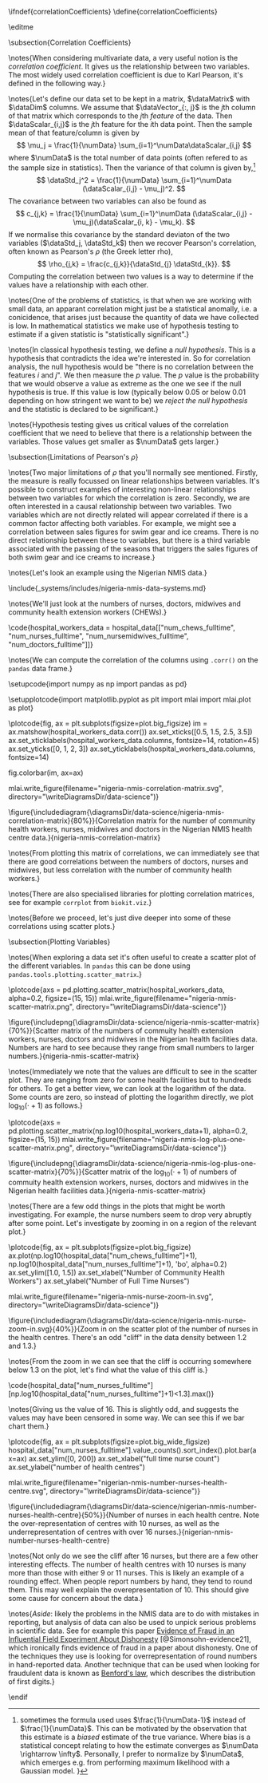 \ifndef{correlationCoefficients}
\define{correlationCoefficients}

\editme

\subsection{Correlation Coefficients}

\notes{When considering multivariate data, a very useful notion is the *correlation coefficient*. It gives us the relationship between two variables. The most widely used correlation coefficient is due to Karl Pearson, it's defined in the following way.}

\notes{Let's define our data set to be kept in a matrix, $\dataMatrix$ with $\dataDim$ columns. We assume that $\dataVector_{:, j}$ is the $j$th column of that matrix which corresponds to the $j$th *feature* of the data. Then $\dataScalar_{i,j}$ is the $j$th feature for the $i$th data point. Then the sample mean of that feature/column is given by
$$
\mu_j = \frac{1}{\numData} \sum_{i=1}^\numData\dataScalar_{i,j}
$$
where $\numData$ is the total number of data points (often refered to as the sample size in statistics). Then the variance of that column is given by,[^variance-footnote]
$$
\dataStd_j^2 = \frac{1}{\numData} \sum_{i=1}^\numData (\dataScalar_{i,j} - \mu_j)^2.
$$
The covariance between two variables can also be found as
$$
c_{j,k} = \frac{1}{\numData} \sum_{i=1}^\numData (\dataScalar_{i,j} - \mu_j)(\dataScalar_{i, k} - \mu_k).
$$
If we normalise this covariance by the standard deviaton of the two variables ($\dataStd_j, \dataStd_k$) then we recover Pearson's correlation, often known as Pearson's $\rho$ (the Greek letter rho),
$$
\rho_{j,k} = \frac{c_{j,k}}{\dataStd_{j} \dataStd_{k}}.
$$
Computing the correlation between two values is a way to determine if the values have a relationship with each other.

[^variance-footnote]: sometimes the formula used uses $\frac{1}{\numData-1}$ instead of $\frac{1}{\numData}$. This can be motivated by the observation that this estimate is a *biased* estimate of the true variance. Where bias is a statistical concept relating to how the estimate converges as $\numData \rightarrow \infty$. Personally, I prefer to normalize by $\numData$, which emerges e.g. from performing maximum likelihood with a Gaussian model. }

\notes{One of the problems of statistics, is that when we are working with small data, an apparant correlation might just be a statistical anomally, i.e. a conicidence, that arises just because the quantity of data we have collected is low. In mathematical statistics we make use of hypothesis testing to estimate if a given statistic is "statistically significant".}

\notes{In classical hypothesis testing, we define a *null hypothesis*. This is a hypothesis that contradicts the idea we're interested in. So for correlation analysis, the null hypothesis would be "there is no correlation between the features $i$ and $j$". We then measure the $p$ value. The $p$ value is the probability that we would observe a value as extreme as the one we see if the null hypothesis is true. If this value is low (typically below 0.05 or below 0.01 depending on how stringent we want to be) we *reject the null hypothesis* and the statistic is declared to be significant.}

\notes{Hypothesis testing gives us critical values of the correlation coefficient that we need to believe that there is a relationship between the variables. Those values get smaller as $\numData$ gets larger.}

\subsection{Limitations of Pearson's $\rho$}

\notes{Two major limitations of $\rho$ that you'll normally see mentioned. Firstly, the measure is really focussed on linear relationships between variables. It's possible to construct examples of interesting non-linear relationships between two variables for which the correlation is zero. Secondly, we are often interested in a causal relationship between two variables. Two variables which are not directly related will appear correlated if there is a common factor affecting both variables. For example, we might see a correlation between sales figures for swim gear and ice creams. There is no direct relationship between these to variables, but there is a third variable associated with the passing of the seasons that triggers the sales figures of both swim gear and ice creams to increase.}

\notes{Let's look an example using the Nigerian NMIS data.}

\include{_systems/includes/nigeria-nmis-data-systems.md}

\notes{We'll just look at the numbers of nurses, doctors, midwives and community health extension workers (CHEWs).}

\code{hospital_workers_data = hospital_data[["num_chews_fulltime", "num_nurses_fulltime", "num_nursemidwives_fulltime", "num_doctors_fulltime"]]} 

\notes{We can compute the correlation of the columns using `.corr()` on the `pandas` data frame.}

\setupcode{import numpy as np
import pandas as pd}

\setupplotcode{import matplotlib.pyplot as plt
import mlai
import mlai.plot as plot}

\plotcode{fig, ax = plt.subplots(figsize=plot.big_figsize)
im = ax.matshow(hospital_workers_data.corr())
ax.set_xticks([0.5, 1.5, 2.5, 3.5])
ax.set_xticklabels(hospital_workers_data.columns, fontsize=14, rotation=45)
ax.set_yticks([0, 1, 2, 3])
ax.set_yticklabels(hospital_workers_data.columns, fontsize=14)

fig.colorbar(im, ax=ax)

mlai.write_figure(filename="nigeria-nmis-correlation-matrix.svg", directory="\writeDiagramsDir/data-science")}

\figure{\includediagram{\diagramsDir/data-science/nigeria-nmis-correlation-matrix}{80%}}{Correlation matrix for the number of community health workers, nurses, midwives and doctors in the Nigerian NMIS health centre data.}{nigeria-nmis-correlation-matrix}

\notes{From plotting this matrix of correlations, we can immediately see that there are good correlations between the numbers of doctors, nurses and midwives, but less correlation with the number of community health workers.}

\notes{There are also specialised libraries for plotting correlation matrices, see for example `corrplot` from `biokit.viz`.}

\notes{Before we proceed, let's just dive deeper into some of these correlations using scatter plots.}

\subsection{Plotting Variables}

\notes{When exploring a data set it's often useful to create a scatter plot of the different variables. In `pandas` this can be done using `pandas.tools.plotting.scatter_matrix`.}

\plotcode{axs = pd.plotting.scatter_matrix(hospital_workers_data, alpha=0.2, figsize=(15, 15))
mlai.write_figure(filename="nigeria-nmis-scatter-matrix.png", directory="\writeDiagramsDir/data-science")}

\figure{\includepng{\diagramsDir/data-science/nigeria-nmis-scatter-matrix}{70%}}{Scatter matrix of the numbers of commuity health extension workers, nurses, doctors and midwives in the Nigerian health facilities data. Numbers are hard to see because they range from small numbers to larger numbers.}{nigeria-nmis-scatter-matrix}

\notes{Immediately we note that the values are difficult to see in the scatter plot. They are ranging from zero for some health facilities but to hundreds for others. To get a better view, we can look at the logarithm of the data. Some counts are zero, so instead of plotting the logarithm directly, we plot $\log_{10}(\cdot + 1)$ as follows.}

\plotcode{axs = pd.plotting.scatter_matrix(np.log10(hospital_workers_data+1), alpha=0.2, figsize=(15, 15))
mlai.write_figure(filename="nigeria-nmis-log-plus-one-scatter-matrix.png", directory="\writeDiagramsDir/data-science")}

\figure{\includepng{\diagramsDir/data-science/nigeria-nmis-log-plus-one-scatter-matrix}{70%}}{Scatter matrix of the $\log_{10}(\cdot + 1)$ of numbers of commuity health extension workers, nurses, doctors and midwives in the Nigerian health facilities data.}{nigeria-nmis-scatter-matrix}

\notes{There are a few odd things in the plots that might be worth investigating. For example, the nurse numbers seem to drop very abruptly after some point. Let's investigate by zooming in on a region of the relevant plot.}

\plotcode{fig, ax = plt.subplots(figsize=plot.big_figsize)
ax.plot(np.log10(hospital_data["num_chews_fulltime"]+1), np.log10(hospital_data["num_nurses_fulltime"]+1), 'bo', alpha=0.2)
ax.set_ylim([1.0, 1.5])
ax.set_xlabel("Number of Community Health Workers")
ax.set_ylabel("Number of Full Time Nurses")

mlai.write_figure(filename="nigeria-nmis-nurse-zoom-in.svg", directory="\writeDiagramsDir/data-science")}


\figure{\includediagram{\diagramsDir/data-science/nigeria-nmis-nurse-zoom-in.svg}{40%}}{Zoom in on the scatter plot of the number of nurses in the health centres. There's an odd "cliff" in the data density between 1.2 and 1.3.}

\notes{From the zoom in we can see that the cliff is occurring somewhere below 1.3 on the plot, let's find what the value of this cliff is.}

\code{hospital_data["num_nurses_fulltime"][np.log10(hospital_data["num_nurses_fulltime"]+1)<1.3].max()}

\notes{Giving us the value of 16. This is slightly odd, and suggests the values may have been censored in some way. We can see this if we bar chart them.}

\plotcode{fig, ax = plt.subplots(figsize=plot.big_wide_figsize)
hospital_data["num_nurses_fulltime"].value_counts().sort_index().plot.bar(ax=ax)
ax.set_ylim([0, 200])
ax.set_xlabel("full time nurse count")
ax.set_ylabel("number of health centres")

mlai.write_figure(filename="nigerian-nmis-number-nurses-health-centre.svg",
                  directory="\writeDiagramsDir/data-science")}

\figure{\includediagram{\diagramsDir/data-science/nigerian-nmis-number-nurses-health-centre}{50%}}{Number of nurses in each health centre. Note the over-representation of centres with 10 nurses, as well as the underrepresentation of centres with over 16 nurses.}{nigerian-nmis-number-nurses-health-centre}

\notes{Not only do we see the cliff after 16 nurses, but there are a few other interesting effects. The number of health centres with 10 nurses is many more than those with either 9 or 11 nurses. This is likely an example of a rounding effect. When people report numbers by hand, they tend to round them. This may well explain the overepresentation of 10. This should give some cause for concern about the data.}

\notes{*Aside*: likely the problems in the NMIS data are to do with mistakes in reporting, but analysis of data can also be used to unpick serious problems in scientific data. See for example this paper [Evidence of Fraud in an Influential Field Experiment About Dishonesty](https://datacolada.org/98) [@Simonsohn-evidence21], which ironically finds evidence of fraud in a paper about dishonesty. One of the techniques they use is looking for overrepresentation of round numbers in hand-reported data. Another technique that can be used when looking for fraudulent data is known as [Benford's law](https://en.wikipedia.org/wiki/Benford%27s_law), which describes the distribution of first digits.}





\endif
